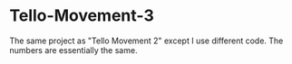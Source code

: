# Tello-Movement-3
The same project as "Tello Movement 2" except I use different code. The numbers are essentially the same.
